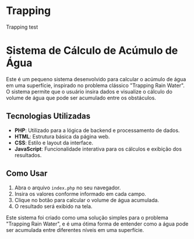 # Trapping
Trapping test
# Sistema de Cálculo de Acúmulo de Água

Este é um pequeno sistema desenvolvido para calcular o acúmulo de água em uma superfície, inspirado no problema clássico "Trapping Rain Water". O sistema permite que o usuário insira dados e visualize o cálculo do volume de água que pode ser acumulado entre os obstáculos.

## Tecnologias Utilizadas

- **PHP**: Utilizado para a lógica de backend e processamento de dados.
- **HTML**: Estrutura básica da página web.
- **CSS**: Estilo e layout da interface.
- **JavaScript**: Funcionalidade interativa para os cálculos e exibição dos resultados.

## Como Usar

1. Abra o arquivo `index.php` no seu navegador.
2. Insira os valores conforme informado em cada campo.
3. Clique no botão para calcular o volume de água acumulada.
4. O resultado será exibido na tela.

Este sistema foi criado como uma solução simples para o problema "Trapping Rain Water", e é uma ótima forma de entender como a água pode ser acumulada entre diferentes níveis em uma superfície.
